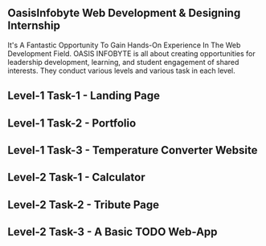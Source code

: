 ## OasisInfobyte Web Development & Designing Internship
It's A Fantastic Opportunity To Gain Hands-On Experience In The Web Development Field. OASIS INFOBYTE is all about creating opportunities for leadership development, learning, and student engagement of shared interests. They conduct various levels and various task in each level.

## Level-1 Task-1 - Landing Page
## Level-1 Task-2 - Portfolio
## Level-1 Task-3 - Temperature Converter Website
## Level-2 Task-1 - Calculator
## Level-2 Task-2 - Tribute Page
## Level-2 Task-3 - A Basic TODO Web-App



